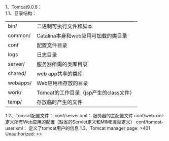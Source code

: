 1、Tomcat9.0.8：   
1.1、目录结构：    
<table>
<tr><td>bin/</td><td>二进制可执行文件和脚本</td></tr>
<tr><td>common/</td><td>Catalina本身和web应用可加载的类目录</td></tr>
<tr><td>conf</td><td>配置文件目录</td></tr>
<tr><td>logs</td><td>日志目录</td></tr>
<tr><td>server/</td><td>服务器所需的类库目录</td></tr>
<tr><td>shared/</td><td>web app共享的类库</td></tr>
<tr><td>webapps/</td><td>Web应用所存放的目录</td></tr>
<tr><td>work/</td><td>Tomcat的工作目录（jsp产生的class文件）</td></tr>
<tr><td>temp/</td><td>存放临时产生的文件</td></tr>
</table>
1.2、Tomcat配置文件：            
conf/server.xml： 服务器的主配置文件            
conf/web.xml: 定义所有Web应用的配置（缺省的Servlet定义和MIME类型定义）                
conf/tomcat-user.xml： 定义了tomcat用户的信息      
1.3、Tomcat manager page:    
>401 Unauthorized:     
>><role rolename="manager-gui"/>
  <role rolename="manager-script"/>
  <role rolename="manager-jmx"/>
  <role rolename="manager-status"/>
  <role rolename="admin-gui"/>
  <role rolename="admin-script"/>
  <user username="admin" password="admin" roles="manager-gui, manager-script, manager-jmx, manager-status, admin-gui, admin-script"/>
